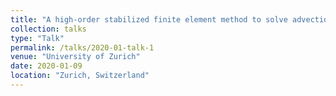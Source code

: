 ```yaml
---
title: "A high-order stabilized finite element method to solve advection equation."
collection: talks
type: "Talk"
permalink: /talks/2020-01-talk-1
venue: "University of Zurich"
date: 2020-01-09
location: "Zurich, Switzerland"
---
```


<!-- This is a description of your talk, which is a markdown file that can be all markdown-ified like any other post. Yay markdown! -->
